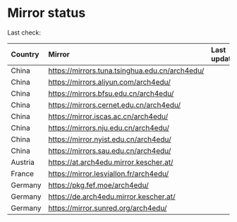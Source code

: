 <script src="./time.js"></script>
# Mirror status
Last check: <script type="text/javascript">localize(1721420517.7862875);</script>

|Country|Mirror|Last update|
|:------|:-----|:----------|
|China|https://mirrors.tuna.tsinghua.edu.cn/arch4edu/|<script type="text/javascript">localize(1721371030);</script>|
|China|https://mirrors.aliyun.com/arch4edu/|<script type="text/javascript">localize(1721371030);</script>|
|China|https://mirrors.bfsu.edu.cn/arch4edu/|<script type="text/javascript">localize(1721371030);</script>|
|China|https://mirrors.cernet.edu.cn/arch4edu/|<script type="text/javascript">localize(1721371030);</script>|
|China|https://mirror.iscas.ac.cn/arch4edu/|<script type="text/javascript">localize(1721371030);</script>|
|China|https://mirrors.nju.edu.cn/arch4edu/|<script type="text/javascript">localize(1721327743);</script>|
|China|https://mirror.nyist.edu.cn/arch4edu/|<script type="text/javascript">localize(1721371030);</script>|
|China|https://mirrors.sau.edu.cn/arch4edu/|<script type="text/javascript">localize(1721371030);</script>|
|Austria|https://at.arch4edu.mirror.kescher.at/|<script type="text/javascript">localize(1721371030);</script>|
|France|https://mirror.lesviallon.fr/arch4edu/|<script type="text/javascript">localize(1721371030);</script>|
|Germany|https://pkg.fef.moe/arch4edu/|<script type="text/javascript">localize(1721371030);</script>|
|Germany|https://de.arch4edu.mirror.kescher.at/|<script type="text/javascript">localize(1721371030);</script>|
|Germany|https://mirror.sunred.org/arch4edu/|<script type="text/javascript">localize(1721371030);</script>|

<script src="./tablefilter/tablefilter.js"></script>
<script src="./table.js"></script>